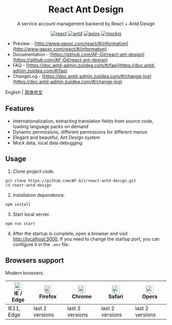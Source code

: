 
<h1 align="center">React Ant Design</h1>

<div align="center">

A service account management backend by React + Antd Design

[![react](https://img.shields.io/badge/react-^16.13.1-orange)](https://github.com/facebook/react)
[![antd](https://img.shields.io/badge/antd-^4.0.0-blue)](https://github.com/ant-design/ant-design)
[![axios](https://img.shields.io/badge/axios-^0.20.0-green)](https://github.com/axios/axios)
[![mockjs](https://img.shields.io/badge/mockjs-^1.1.0-lightgrey)](https://github.com/typicode/json-server)

</div>

- Preview - [http://www.gaoxc.com/react/#/information](http://www.gaoxc.com/react/#/information)
- Documentation - [https://github.com/AF-Git/react-ant-design](https://github.com/AF-Git/react-ant-design)
- FAQ - [https://doc.antd-admin.zuiidea.com/#/faq](https://doc.antd-admin.zuiidea.com/#/faq)
- ChangeLog - [https://doc.antd-admin.zuiidea.com/#/change-log](https://doc.antd-admin.zuiidea.com/#/change-log)

English | [简体中文](./README-zh_CN.md) 

## Features

- Internationalization, extracting translation fields from source code, loading language packs on demand
- Dynamic permissions, different permissions for different menus
- Elegant and beautiful, Ant Design system
- Mock data, local data debugging


## Usage

1. Clone project code.

```bash
git clone https://github.com/AF-Git/react-antd-design.git
cd react-antd-design
```

2. Installation dependence.

```bash
npm install
```

3. Start local server.

```bash
npm run start
```

4. After the startup is complete, open a browser and visit [http://localhost:3000](http://localhost:3000), If you need to change the startup port, you can configure it in the `.env` file.


## Browsers support

Modern browsers.

| [<img src="https://raw.githubusercontent.com/alrra/browser-logos/master/src/edge/edge_48x48.png" alt="IE / Edge" width="24px" height="24px" />](http://godban.github.io/browsers-support-badges/)</br>IE / Edge | [<img src="https://raw.githubusercontent.com/alrra/browser-logos/master/src/firefox/firefox_48x48.png" alt="Firefox" width="24px" height="24px" />](http://godban.github.io/browsers-support-badges/)</br>Firefox | [<img src="https://raw.githubusercontent.com/alrra/browser-logos/master/src/chrome/chrome_48x48.png" alt="Chrome" width="24px" height="24px" />](http://godban.github.io/browsers-support-badges/)</br>Chrome | [<img src="https://raw.githubusercontent.com/alrra/browser-logos/master/src/safari/safari_48x48.png" alt="Safari" width="24px" height="24px" />](http://godban.github.io/browsers-support-badges/)</br>Safari | [<img src="https://raw.githubusercontent.com/alrra/browser-logos/master/src/opera/opera_48x48.png" alt="Opera" width="24px" height="24px" />](http://godban.github.io/browsers-support-badges/)</br>Opera |
| --------- | --------- | --------- | --------- | --------- | 
|IE11, Edge| last 2 versions| last 2 versions| last 2 versions| last 2 versions